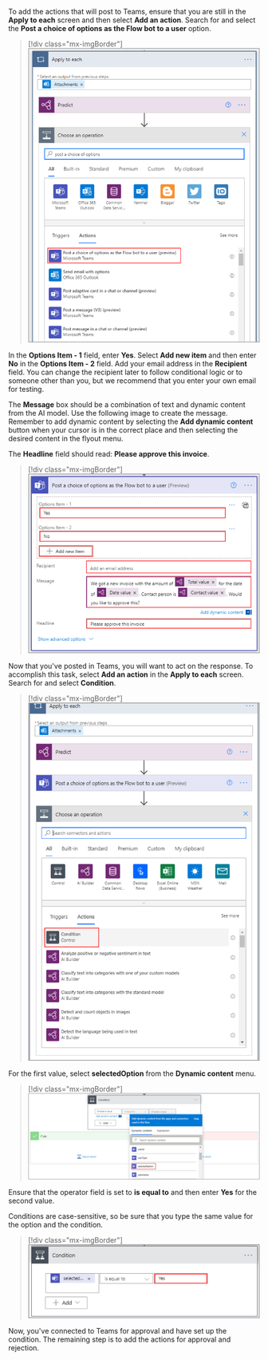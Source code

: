 To add the actions that will post to Teams, ensure that you are still in the **Apply to each** screen and then select **Add an action**. Search for and select the **Post a choice of options as the Flow bot to a user** option.

> [!div class="mx-imgBorder"]
> [![Screenshot of the Apply to each action with the Add button selected and Choose an operation showing a search for post a choice of options.](../media/4-post-teams.png)](../media/4-post-teams.png#lightbox)

In the **Options Item - 1** field, enter **Yes**. Select **Add new item** and then enter **No** in the **Options Item - 2** field. Add your email address in the **Recipient** field. You can change the recipient later to follow conditional logic or to someone other than you, but we recommend that you enter your own email for testing.

The **Message** box should be a combination of text and dynamic content from the AI model. Use the following image to create the message. Remember to add dynamic content by selecting the **Add dynamic content** button when your cursor is in the correct place and then selecting the desired content in the flyout menu.

The **Headline** field should read: **Please approve this invoice**.

> [!div class="mx-imgBorder"]
> [![Screenshot of the Post a choice of options as the Flow bot to a user dialog box.](../media/5-options.png)](../media/5-options.png#lightbox)

Now that you've posted in Teams, you will want to act on the response. To accomplish this task, select **Add an action** in the **Apply to each** screen. Search for and select **Condition**.

> [!div class="mx-imgBorder"]
> [![Screenshot of the Choose an operation dialog box showing the Actions tab with Condition highlighted.](../media/6-condition.png)](../media/6-condition.png#lightbox)

For the first value, select **selectedOption** from the **Dynamic content** menu.

> [!div class="mx-imgBorder"]
> [![Screenshot of the Condition dialog box with Dynamic content selected and selectedOption highlighted.](../media/7-selected-option.png)](../media/7-selected-option.png#lightbox)

Ensure that the operator field is set to **is equal to** and then enter **Yes** for the second value.

Conditions are case-sensitive, so be sure that you type the same value for the option and the condition.

> [!div class="mx-imgBorder"]
> [![Screenshot of the Condition dialog box with selectedOption set equal to Yes.](../media/8-complete-conditions.png)](../media/8-complete-conditions.png#lightbox)

Now, you've connected to Teams for approval and have set up the condition. The remaining step is to add the actions for approval and rejection.
